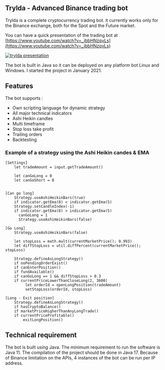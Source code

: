 ## Trylda - Advanced Binance trading bot

Trylda is a complete cryptocurrency trading bot. it currently works only for the Binance exchange, both for the Spot and the Future market.

You can have a quick presentation of the trading bot at [https://www.youtube.com/watch?v=_jbbHNzqvLs](https://www.youtube.com/watch?v=_jbbHNzqvLs)


[![trylda presentation](https://i9.ytimg.com/vi/_jbbHNzqvLs/mq2.jpg?sqp=CIjz3pQG&rs=AOn4CLDX19blwBTpvPcZ00Ti6sJlNtfuBw)](https://www.youtube.com/watch?v=_jbbHNzqvLs)

The bot is built in Java so it can be deployed on any platform bot Linux and Windows. I started the project in January 2021.

## Features

The bot supports :
* Own scripting language for dynamic strategy
* All major technical indicators
* Ashi Heikin candles
* Multi timeframe
* Stop loss take profit
* Trailing orders
* Backtesting

### Example of a strategy using the Ashi Heikin candes & EMA

```
[Settings]
    let tradeAmount = input.getTradeAmount()

    let canGoLong = 0
    let canGoShort = 0


[Can go long]
    Strategy.useAshiHeikinBars(true)
    if indicator.getEma(8) < indicator.getEma(5)
    Strategy.setCandleIndex(-1)
    if indicator.getEma(8) > indicator.getEma(5)
      canGoLong = 1
      Strategy.useAshiHeikinBars(false)

[Go Long]
    Strategy.useAshiHeikinBars(false)

    let stopLoss = math.mult(currentMarketPrice(); 0.993)
    let diffStopLoss = util.diffPercent(currentMarketPrice(); stopLoss)

    Strategy.defineAsLongStrategy()
    if noPendingOrderExist()
    if canEnterPosition()
    if fundAvailable()
    if canGoLong == 1 && diffStopLoss > 0.3
    if currentPriceLowerThanCloseLong(2, 3600)
         let orderId = openLongPosition(tradeAmount)
         setStopLoss(orderId, stopLoss)

[Long - Exit position]
    Strategy.defineAsLongStrategy()
    if hasCryptoBalance()
    if marketPriceHigherThanAnyLongTrade()
    if currentPriceProfitable()
        exitLongPosition()
```

## Technical requirement
The bot is built using Java. The minimum requirement to run the software is Java 11.
The compilation of the project should be done in Java 17.
Because of Binance limitation on the APIs, 4 instances of the bot can be run per IP address.
